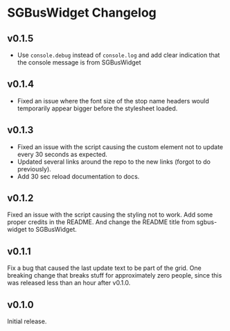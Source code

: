 # SGBusWidget Changelog

## v0.1.5
- Use `console.debug` instead of `console.log` and add clear indication that the console message is from SGBusWidget

## v0.1.4
- Fixed an issue where the font size of the stop name headers would temporarily appear bigger before the stylesheet loaded.

## v0.1.3
- Fixed an issue with the script causing the custom element not to update every 30 seconds as expected.
- Updated several links around the repo to the new links (forgot to do previously).
- Add 30 sec reload documentation to docs.

## v0.1.2
Fixed an issue with the script causing the styling not to work. 
Add some proper credits in the README.
And change the README title from sgbus-widget to SGBusWidget.

## v0.1.1
Fix a bug that caused the last update text to be part of the grid. One breaking change that breaks stuff for approximately zero people, since this was released less than an hour after v0.1.0.

## v0.1.0
Initial release.